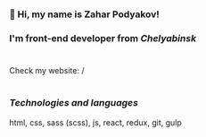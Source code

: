 ### 👋 Hi, my name is **Zahar Podyakov**!
### I'm **front-end developer** from *Сhelyabinsk*

#

Check my website: /

#

### *Technologies and languages*
html, css, sass (scss), js, react, redux, git, gulp
